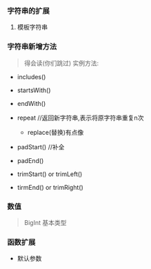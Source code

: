 ### 字符串的扩展
1. 模板字符串

### 字符串新增方法
> 得会读(你们跳过)
实例方法:

+ includes()
+ startsWith()
+ endWith()

+ repeat //返回新字符串,表示将原字符串重复n次
    + replace(替换)有点像
+ padStart() //补全
+ padEnd()
+ trimStart() or trimLeft()
+ tirmEnd() or trimRight()
### 数值

> BigInt 基本类型

### 函数扩展

+ 默认参数